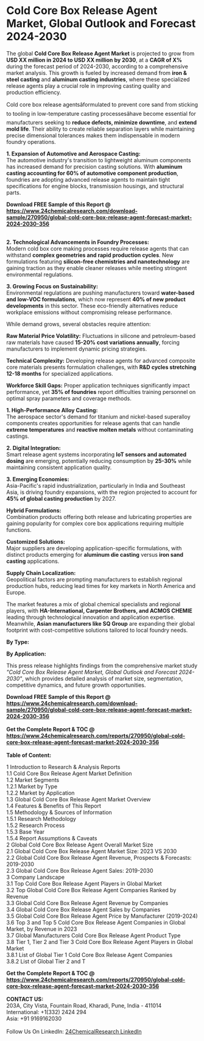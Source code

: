 <h1>Cold Core Box Release Agent Market, Global Outlook and Forecast 2024-2030</h1><p>The global <strong>Cold Core Box Release Agent Market</strong> is projected to grow from <strong>USD XX million in 2024 to USD XX million by 2030</strong>, at a <strong>CAGR of X%</strong> during the forecast period of 2024-2030, according to a comprehensive market analysis. This growth is fueled by increased demand from <strong>iron &amp; steel casting</strong> and <strong>aluminum casting industries</strong>, where these specialized release agents play a crucial role in improving casting quality and production efficiency.</p><p>Cold core box release agentsâformulated to prevent core sand from sticking to tooling in low-temperature casting processesâhave become essential for manufacturers seeking to <strong>reduce defects, minimize downtime</strong>, and <strong>extend mold life</strong>. Their ability to create reliable separation layers while maintaining precise dimensional tolerances makes them indispensable in modern foundry operations.</p><p><strong>1. Expansion of Automotive and Aerospace Casting:</strong><br>
The automotive industry's transition to lightweight aluminum components has increased demand for precision casting solutions. With <strong>aluminum casting accounting for 60% of automotive component production</strong>, foundries are adopting advanced release agents to maintain tight specifications for engine blocks, transmission housings, and structural parts.</p><div><b>Download FREE Sample of this Report @ 
            <a href="https://www.24chemicalresearch.com/download-sample/270950/global-cold-core-box-release-agent-forecast-market-2024-2030-356">
            https://www.24chemicalresearch.com/download-sample/270950/global-cold-core-box-release-agent-forecast-market-2024-2030-356</a></b></div><br><p><strong>2. Technological Advancements in Foundry Processes:</strong><br>
Modern cold box core making processes require release agents that can withstand <strong>complex geometries and rapid production cycles</strong>. New formulations featuring <strong>silicon-free chemistries and nanotechnology</strong> are gaining traction as they enable cleaner releases while meeting stringent environmental regulations.</p><p><strong>3. Growing Focus on Sustainability:</strong><br>
Environmental regulations are pushing manufacturers toward <strong>water-based and low-VOC formulations</strong>, which now represent <strong>40% of new product developments</strong> in this sector. These eco-friendly alternatives reduce workplace emissions without compromising release performance.</p><p>While demand grows, several obstacles require attention:</p><p><strong>Raw Material Price Volatility:</strong> Fluctuations in silicone and petroleum-based raw materials have caused <strong>15-20% cost variations annually</strong>, forcing manufacturers to implement dynamic pricing strategies.</p><p><strong>Technical Complexity:</strong> Developing release agents for advanced composite core materials presents formulation challenges, with <strong>R&amp;D cycles stretching 12-18 months</strong> for specialized applications.</p><p><strong>Workforce Skill Gaps:</strong> Proper application techniques significantly impact performance, yet <strong>35% of foundries</strong> report difficulties training personnel on optimal spray parameters and coverage methods.</p><p><strong>1. High-Performance Alloy Casting:</strong><br>
The aerospace sector's demand for titanium and nickel-based superalloy components creates opportunities for release agents that can handle <strong>extreme temperatures</strong> and <strong>reactive molten metals</strong> without contaminating castings.</p><p><strong>2. Digital Integration:</strong><br>
Smart release agent systems incorporating <strong>IoT sensors and automated dosing</strong> are emerging, potentially reducing consumption by <strong>25-30%</strong> while maintaining consistent application quality.</p><p><strong>3. Emerging Economies:</strong><br>
Asia-Pacific's rapid industrialization, particularly in India and Southeast Asia, is driving foundry expansions, with the region projected to account for <strong>45% of global casting production</strong> by 2027.</p><p><strong>Hybrid Formulations:</strong><br>
	Combination products offering both release and lubricating properties are gaining popularity for complex core box applications requiring multiple functions.</p><p><strong>Customized Solutions:</strong><br>
	Major suppliers are developing application-specific formulations, with distinct products emerging for <strong>aluminum die casting</strong> versus <strong>iron sand casting</strong> applications.</p><p><strong>Supply Chain Localization:</strong><br>
	Geopolitical factors are prompting manufacturers to establish regional production hubs, reducing lead times for key markets in North America and Europe.</p><p>The market features a mix of global chemical specialists and regional players, with <strong>HA-International, Carpenter Brothers, and ACMOS CHEMIE</strong> leading through technological innovation and application expertise. Meanwhile, <strong>Asian manufacturers like SQ Group</strong> are expanding their global footprint with cost-competitive solutions tailored to local foundry needs.</p><p><strong>By Type:</strong></p><p><strong>By Application:</strong></p><p>This press release highlights findings from the comprehensive market study <em>"Cold Core Box Release Agent Market, Global Outlook and Forecast 2024-2030"</em>, which provides detailed analysis of market size, segmentation, competitive dynamics, and future growth opportunities.</p><div><b>Download FREE Sample of this Report @ 
            <a href="https://www.24chemicalresearch.com/download-sample/270950/global-cold-core-box-release-agent-forecast-market-2024-2030-356">
            https://www.24chemicalresearch.com/download-sample/270950/global-cold-core-box-release-agent-forecast-market-2024-2030-356</a></b></div><br><div><b>Get the Complete Report & TOC @ 
            <a href="https://www.24chemicalresearch.com/reports/270950/global-cold-core-box-release-agent-forecast-market-2024-2030-356">
            https://www.24chemicalresearch.com/reports/270950/global-cold-core-box-release-agent-forecast-market-2024-2030-356</a></b></div><br>
            <b>Table of Content:</b><p>1 Introduction to Research & Analysis Reports<br />
    1.1 Cold Core Box Release Agent Market Definition<br />
    1.2 Market Segments<br />
        1.2.1 Market by Type<br />
        1.2.2 Market by Application<br />
    1.3 Global Cold Core Box Release Agent Market Overview<br />
    1.4 Features & Benefits of This Report<br />
    1.5 Methodology & Sources of Information<br />
        1.5.1 Research Methodology<br />
        1.5.2 Research Process<br />
        1.5.3 Base Year<br />
        1.5.4 Report Assumptions & Caveats<br />
2 Global Cold Core Box Release Agent Overall Market Size<br />
    2.1 Global Cold Core Box Release Agent Market Size: 2023 VS 2030<br />
    2.2 Global Cold Core Box Release Agent Revenue, Prospects & Forecasts: 2019-2030<br />
    2.3 Global Cold Core Box Release Agent Sales: 2019-2030<br />
3 Company Landscape<br />
    3.1 Top Cold Core Box Release Agent Players in Global Market<br />
    3.2 Top Global Cold Core Box Release Agent Companies Ranked by Revenue<br />
    3.3 Global Cold Core Box Release Agent Revenue by Companies<br />
    3.4 Global Cold Core Box Release Agent Sales by Companies<br />
    3.5 Global Cold Core Box Release Agent Price by Manufacturer (2019-2024)<br />
    3.6 Top 3 and Top 5 Cold Core Box Release Agent Companies in Global Market, by Revenue in 2023<br />
    3.7 Global Manufacturers Cold Core Box Release Agent Product Type<br />
    3.8 Tier 1, Tier 2 and Tier 3 Cold Core Box Release Agent Players in Global Market<br />
        3.8.1 List of Global Tier 1 Cold Core Box Release Agent Companies<br />
        3.8.2 List of Global Tier 2 and T</p><div><b>Get the Complete Report & TOC @ 
            <a href="https://www.24chemicalresearch.com/reports/270950/global-cold-core-box-release-agent-forecast-market-2024-2030-356">
            https://www.24chemicalresearch.com/reports/270950/global-cold-core-box-release-agent-forecast-market-2024-2030-356</a></b></div><br><b>CONTACT US:</b><br>
            203A, City Vista, Fountain Road, Kharadi, Pune, India - 411014<br>
            International: +1(332) 2424 294<br>
            Asia: +91 9169162030 <br><br>
            Follow Us On LinkedIn: <a href="https://www.linkedin.com/company/24chemicalresearch/">24ChemicalResearch LinkedIn</a>